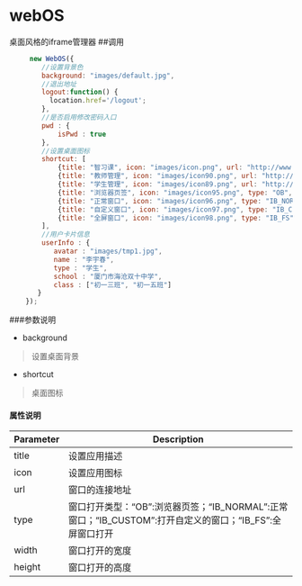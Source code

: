# webOS
桌面风格的iframe管理器
##调用
```javascript
     new WebOS({
        //设置背景色
        background: "images/default.jpg",
        //退出地址
        logout:function() {
          location.href='/logout';
        },
        //是否启用修改密码入口
        pwd : {
            isPwd : true
        },
        //设置桌面图标
        shortcut: [
            {title: "智习课", icon: "images/icon.png", url: "http://www.baidu.com", width: 500, height: 500},
            {title: "教师管理", icon: "images/icon90.png", url: "http://www.baidu.com"},
            {title: "学生管理", icon: "images/icon89.png", url: "http://www.baidu.com"},
            {title: "浏览器页签", icon: "images/icon95.png", type: "OB", url: "http://www.baidu.com"},
            {title: "正常窗口", icon: "images/icon96.png", type: "IB_NORMAL", url: "http://www.baidu.com"},
            {title: "自定义窗口", icon: "images/icon97.png", type: "IB_CUSTOM", url: "http://www.baidu.com", width: 1450, height:330},
            {title: "全屏窗口", icon: "images/icon98.png", type: "IB_FS", url: "http://www.baidu.com"}
        ],
        //用户卡片信息
        userInfo : {
           avatar : "images/tmp1.jpg",
           name : "李宇春",
           type : "学生",
           school : "厦门市海沧双十中学",
           class : ["初一三班", "初一五班"]
       }
    });
```
###参数说明
 * background
 > 设置桌面背景

 * shortcut
 > 桌面图标

#### 属性说明
| Parameter       | Description |
|-----------------|--------------- |
| title             | 设置应用描述 |
| icon              | 设置应用图标 |
| url               | 窗口的连接地址 |
| type              | 窗口打开类型：“OB”:浏览器页签；“IB_NORMAL”:正常窗口；“IB_CUSTOM”:打开自定义的窗口；“IB_FS”:全屏窗口打开 |
| width             | 窗口打开的宽度 |
| height            | 窗口打开的高度 |
